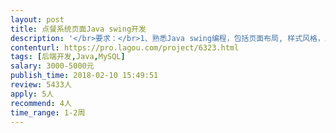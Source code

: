 ```yaml
---                
layout: post       
title: 点餐系统页面Java swing开发           
description: '</br>要求：</br>1、熟悉Java swing编程，包括页面布局, 样式风格，三年以上相关开发经验，熟悉JAVA程序；</br>2、有过餐饮点餐系统开发优先</br>3、主要是界面优化，包括适应不同分辨率；</br>4、将现有界面调整到接近设计效果图，提供效果图；</br>5、软件运行环境为PC端；</br>6、2月23日前完成，初八上班时移交，期间会跟踪开发进度，要求能保证开发时间；</br>'     
contenturl: https://pro.lagou.com/project/6323.html      
tags: [后端开发,Java,MySQL]            
salary: 3000-5000元          
publish_time: 2018-02-10 15:49:51         
review: 5433人                   
apply: 5人                   
recommend: 4人                   
time_range: 1-2周              
---                 
```

